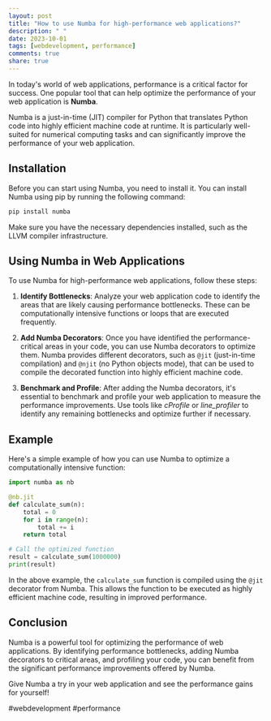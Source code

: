 ```yaml
---
layout: post
title: "How to use Numba for high-performance web applications?"
description: " "
date: 2023-10-01
tags: [webdevelopment, performance]
comments: true
share: true
---
```


In today's world of web applications, performance is a critical factor for success. One popular tool that can help optimize the performance of your web application is **Numba**.

Numba is a just-in-time (JIT) compiler for Python that translates Python code into highly efficient machine code at runtime. It is particularly well-suited for numerical computing tasks and can significantly improve the performance of your web application.

## Installation

Before you can start using Numba, you need to install it. You can install Numba using pip by running the following command:

```python
pip install numba
```

Make sure you have the necessary dependencies installed, such as the LLVM compiler infrastructure.

## Using Numba in Web Applications

To use Numba for high-performance web applications, follow these steps:

1. **Identify Bottlenecks**: Analyze your web application code to identify the areas that are likely causing performance bottlenecks. These can be computationally intensive functions or loops that are executed frequently.

2. **Add Numba Decorators**: Once you have identified the performance-critical areas in your code, you can use Numba decorators to optimize them. Numba provides different decorators, such as `@jit` (just-in-time compilation) and `@njit` (no Python objects mode), that can be used to compile the decorated function into highly efficient machine code.

3. **Benchmark and Profile**: After adding the Numba decorators, it's essential to benchmark and profile your web application to measure the performance improvements. Use tools like *cProfile* or *line_profiler* to identify any remaining bottlenecks and optimize further if necessary.

## Example

Here's a simple example of how you can use Numba to optimize a computationally intensive function:

```python
import numba as nb

@nb.jit
def calculate_sum(n):
    total = 0
    for i in range(n):
        total += i
    return total

# Call the optimized function
result = calculate_sum(1000000)
print(result)
```

In the above example, the `calculate_sum` function is compiled using the `@jit` decorator from Numba. This allows the function to be executed as highly efficient machine code, resulting in improved performance.

## Conclusion

Numba is a powerful tool for optimizing the performance of web applications. By identifying performance bottlenecks, adding Numba decorators to critical areas, and profiling your code, you can benefit from the significant performance improvements offered by Numba.

Give Numba a try in your web application and see the performance gains for yourself!

#webdevelopment #performance